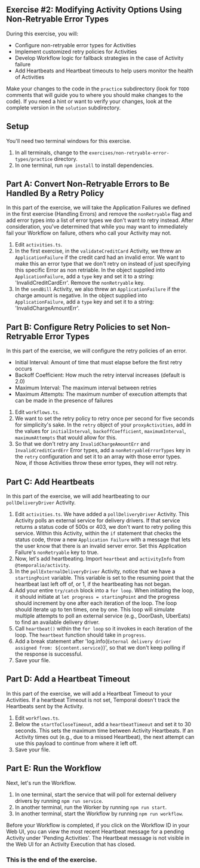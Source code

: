 ## Exercise #2: Modifying Activity Options Using Non-Retryable Error Types

During this exercise, you will:

- Configure non-retryable error types for Activities
- Implement customized retry policies for Activities
- Develop Workflow logic for fallback strategies in the case of Activity failure
- Add Heartbeats and Heartbeat timeouts to help users monitor the health of Activities 

Make your changes to the code in the `practice` subdirectory (look for `TODO` comments that will guide you to where you should make changes to the code). If you need a hint or want to verify your changes, look at the complete version in the `solution` subdirectory.

## Setup

You'll need two terminal windows for this exercise.

1. In all terminals, change to the `exercises/non-retryable-error-types/practice` directory.
2. In one terminal, run `npm install` to install dependencies.

## Part A: Convert Non-Retryable Errors to Be Handled By a Retry Policy

In this part of the exercise, we will take the Application Failures we defined in the first exercise (Handling Errors) and remove the `nonRetryable` flag and add error types into a list of error types we don't want to retry instead. After consideration, you've determined that while you may want to immediately fail your Workflow on failure, others who call your Activity may not.

1. Edit `activities.ts`.
2. In the first exercise, in the `validateCreditCard` Activity, we threw an `ApplicationFailure` if the credit card had an invalid error. We want to make this an error type that we don't retry on instead of just specifying this specific Error as non retriable. In the object supplied into `ApplicationFailure`, add a `type` key and set it to a string: 'InvalidCreditCardErr'. Remove the `nonRetryable` key.
2. In the `sendBill` Activity, we also threw an `ApplicationFailure` if the charge amount is negative. In the object supplied into `ApplicationFailure`, add a `type` key and set it to a string: 'InvalidChargeAmountErr'.

## Part B: Configure Retry Policies to set Non-Retryable Error Types

In this part of the exercise, we will configure the retry policies of an error.

- Initial Interval: Amount of time that must elapse before the first retry occurs
- Backoff Coefficient: How much the retry interval increases (default is 2.0)
- Maximum Interval: The maximum interval between retries
- Maximum Attempts: The maximum number of execution attempts that can be made in the presence of failures

1. Edit `workflows.ts`.
2. We want to set the retry policy to retry once per second for five seconds for simplicity's sake. In the `retry` object of your `proxyActivities`, add in the values for `initialInterval`, `backoffCoefficient`, `maximumInterval`, `maximumAttempts` that would allow for this.
3. So that we don't retry any `InvalidChargeAmountErr` and `InvalidCreditCardErr` Error types, add a `nonRetryableErrorTypes` key in the `retry` configuration and set it to an array with those error types. Now, if those Activities throw these error types, they will not retry.

## Part C: Add Heartbeats

In this part of the exercise, we will add heartbeating to our `pollDeliveryDriver` Activity.

1. Edit `activities.ts`. We have added a `pollDeliveryDriver` Activity. This Activity polls an external service for delivery drivers. If that service returns a status code of 500s or 403, we don't want to retry polling this service. Within this Activity, within the `if` statement that checks the status code, throw a new `Application Failure` with a message that lets the user know that there is an invalid server error. Set this Application Failure's `nonRetryable` key to true.
2. Now, let's add heartbeating. Import `heartbeat` and `activityInfo` from `@temporalio/activity`.
3. In the `pollExternalDeliveryDriver` Activity, notice that we have a `startingPoint` variable. This variable is set to the resuming point that the heartbeat last left off of, or 1, if the heartbeating has not began.
4. Add your entire `try/catch` block into a `for loop`. When initiating the loop, it should initiate at `let progress = startingPoint` and the progress should increment by one after each iteration of the loop. The loop should iterate up to ten times, one by one. This loop will simulate multiple attempts to poll an external service (e.g., DoorDash, UberEats) to find an available delivery driver.
5. Call `heartbeat()` within the `for loop` so it invokes in each iteration of the loop. The `heartbeat` function should take in `progress`.
6. Add a break statement after 'log.info(`External delivery driver assigned from: ${content.service}`)', so that we don't keep polling if the response is successful.
7. Save your file. 

## Part D: Add a Heartbeat Timeout

In this part of the exercise, we will add a Heartbeat Timeout to your Activities. If a heartbeat Timeout is not set, Temporal doesn't track the Heartbeats sent by the Activity. 

1. Edit `workflows.ts`.
2. Below the `startToCloseTimeout`, add a `heartbeatTimeout` and set it to 30 seconds. This sets the maximum time between Activity Heartbeats. If an Activity times out (e.g., due to a missed Heartbeat), the next attempt can use this payload to continue from where it left off.
3. Save your file.

## Part E: Run the Workflow

Next, let's run the Workflow.

1. In one terminal, start the service that will poll for external delivery drivers by running `npm run service`.
2. In another terminal, run the Worker by running `npm run start`.
3. In another terminal, start the Workflow by running `npm run workflow`.

Before your Workflow is completed, if you click on the Workflow ID in your Web UI, you can view the most recent Heartbeat message for a pending Activity under 'Pending Activities'. The Heartbeat message is not visible in the Web UI for an Activity Execution that has closed.

### This is the end of the exercise.
